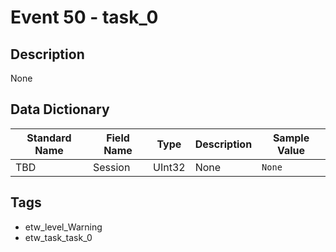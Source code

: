 # Event 50 - task_0

## Description
None

## Data Dictionary
|Standard Name|Field Name|Type|Description|Sample Value|
|---|---|---|---|---|
|TBD|Session|UInt32|None|`None`|

## Tags
* etw_level_Warning
* etw_task_task_0